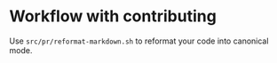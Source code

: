 # Workflow with contributing

Use `src/pr/reformat-markdown.sh` to reformat your code into canonical
mode.

